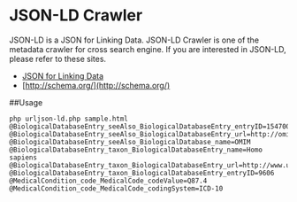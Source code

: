 # JSON-LD Crawler
JSON-LD is a JSON for Linking Data.
JSON-LD Crawler is one of the metadata crawler for cross search engine.
If you are interested in JSON-LD, please refer to these sites.

 * [JSON for Linking Data](http://json-ld.org/)
 * [http://schema.org/](http://schema.org/)


##Usage
```
php urljson-ld.php sample.html 
@BiologicalDatabaseEntry_seeAlso_BiologicalDatabaseEntry_entryID=154700
@BiologicalDatabaseEntry_seeAlso_BiologicalDatabaseEntry_url=http://omim.org/entry/154700
@BiologicalDatabaseEntry_seeAlso_BiologicalDatabase_name=OMIM
@BiologicalDatabaseEntry_taxon_BiologicalDatabaseEntry_name=Homo sapiens
@BiologicalDatabaseEntry_taxon_BiologicalDatabaseEntry_url=http://www.uniprot.org/taxonomy/9606
@BiologicalDatabaseEntry_taxon_BiologicalDatabaseEntry_entryID=9606
@MedicalCondition_code_MedicalCode_codeValue=Q87.4
@MedicalCondition_code_MedicalCode_codingSystem=ICD-10
```




